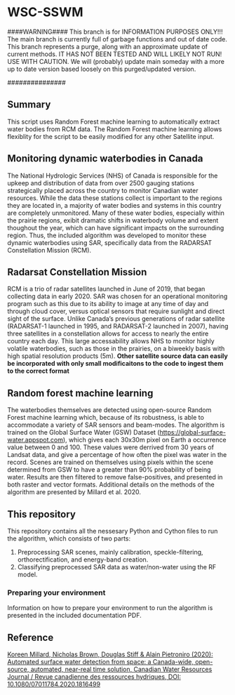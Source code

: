 # WSC-SSWM

####WARNING####
This branch is for INFORMATION PURPOSES ONLY!!!
The main branch is currently full of garbage functions and out of date code. This branch represents a purge, along with an 
approximate update of current methods. IT HAS NOT BEEN TESTED AND WILL LIKELY NOT RUN! USE WITH CAUTION. We will (probably) update 
main someday with a more up to date version based loosely on this purged/updated version.

###############

## Summary
This script uses Random Forest machine learning to automatically extract water bodies from RCM data. The Random Forest 
machine learning allows flexiblity for the script to be easily modified for any other Satellite input.

## Monitoring dynamic waterbodies in Canada 
The National Hydrologic Services (NHS) of Canada is responsible for the upkeep and distribution of data from over
2500 gauging stations strategically placed across the country to monitor Canadian water resources. While the data these
stations collect is important to the regions they are located in, a majority of water bodies and systems in this country
are completely unmonitored. Many of these water bodies, especially within the prairie regions, exibit dramatic shifts
in waterbody volume and extent thoughout the year, which can have significant impacts on the surrounding region.
Thus, the included algorithm was developed to monitor these dynamic waterbodies using SAR, specifically data from
the RADARSAT Constellation Mission (RCM).

## Radarsat Constellation Mission
RCM is a trio of radar satellites launched in June of 2019, that began collecting data in early 2020. SAR was chosen
for an operational monitoring program such as this due to its ability to image at any time of day and through cloud
cover, versus optical sensors that require sunlight and direct sight of the surface. Unlike Canada’s previous generations
of radar satellite (RADARSAT-1 launched in 1995, and RADARSAT-2 launched in 2007), having three satellites in a
constellation allows for access to nearly the entire country each day. This large accessability allows NHS to monitor
highly volatile waterbodies, such as those in the prairies, on a biweekly basis with high spatial resolution products
(5m).  **Other satellite source data can easily be incorporated with only small modificaitons to the code to ingest them 
to the correct format**

## Random forest machine learning 
The waterbodies themselves are detected using open-source Random Forest machine learning which, because of its
robustness, is able to accommodate a variety of SAR sensors and beam-modes. The algorithm is trained on the
Global Surface Water (GSW) Dataset (https://global-surface-water.appspot.com), which gives each 30x30m pixel on
Earth a occurrence value between 0 and 100. These values were derrived from 30 years of Landsat data, and give a
percentage of how often the pixel was water in the record. Scenes are trained on themselves using pixels within the
scene determined from GSW to have a greater than 90% probability of being water. Results are then filtered to remove
false-positives, and presented in both raster and vector formats. Additional details on the methods of the algorithm are
presented by Millard et al. 2020.

## This repository
This repository contains all the nessesary Python and Cython files to run the algorithm, which consists of two parts:
1) Preprocessing SAR scenes, mainly calibration, speckle-filtering, orthorectification, and energy-band creation. 
2) Classifying preprocessed SAR data as water/non-water using the RF model. 

### Preparing your environment

Information on how to prepare your environment to run the algorithm is presented in the included documentation PDF.

## Reference
[Koreen Millard, Nicholas Brown, Douglas Stiff & Alain Pietroniro (2020): Automated surface water detection from
space: a Canada-wide, open-source, automated, near-real time solution, Canadian Water Resources Journal / Revue
canadienne des ressources hydriques, DOI: 10.1080/07011784.2020.1816499](https://doi.org/10.1080/07011784.2020.1816499)


